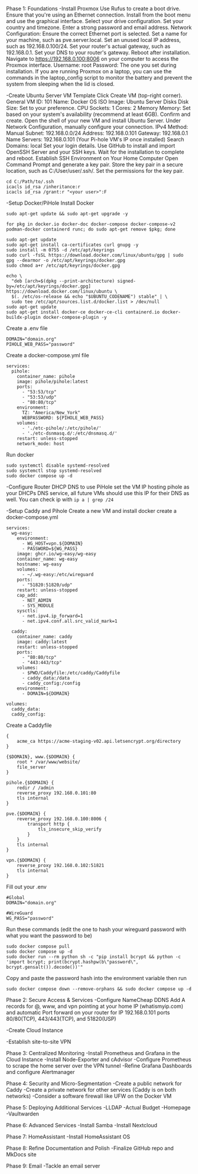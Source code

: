Phase 1: Foundations
-Install Proxmox
Use Rufus to create a boot drive.
Ensure that you're using an Ethernet connection.
Install from the boot menu and use the graphical interface.
Select your drive configuration.
Set your country and timezone.
Enter a strong password and email address.
Network Configuration:
Ensure the correct Ethernet port is selected.
Set a name for your machine, such as pve.server.local.
Set an unused local IP address, such as 192.168.0.100/24.
Set your router's actual gateway, such as 192.168.0.1.
Set your DNS to your router's gateway.
Reboot after installation.
Navigate to https://192.168.0.100:8006 on your computer to access the Proxmox interface.
Username: root
Password: The one you set during installation.
If you are running Proxmox on a laptop, you can use the commands in the laptop_config script to monitor the battery and prevent the system from sleeping when the lid is closed.

-Create Ubuntu Server VM Template
Click Create VM (top-right corner).
General
VM ID: 101
Name: Docker
OS
ISO Image: Ubuntu Server
Disks
Disk Size: Set to your preference.
CPU
Sockets: 1
Cores: 2
Memory
Memory: Set based on your system's availability (recommend at least 6GB).
Confirm and create.
Open the shell of your new VM and install Ubuntu Server.
Under Network Configuration, manually configure your connection.
IPv4 Method: Manual
Subnet: 192.168.0.0/24
Address: 192.168.0.101
Gateway: 192.168.0.1
Name Servers: 192.168.0.101 (Your Pi-hole VM's IP once installed)
Search Domains: local
Set your login details.
Use GitHub to install and import OpenSSH Server and your SSH keys.
Wait for the installation to complete and reboot.
Establish SSH Environment on Your Home Computer
Open Command Prompt and generate a key pair.
Store the key pair in a secure location, such as C:/User/user/.ssh/.
Set the permissions for the key pair.
```
cd C:/Path/to/.ssh
icacls id_rsa /inheritance:r
icacls id_rsa /grant:r "<your user>":F
```

-Setup Docker/PiHole
Install Docker
```
sudo apt-get update && sudo apt-get upgrade -y

for pkg in docker.io docker-doc docker-compose docker-compose-v2 podman-docker containerd runc; do sudo apt-get remove $pkg; done

sudo apt-get update
sudo apt-get install ca-certificates curl gnupg -y
sudo install -m 0755 -d /etc/apt/keyrings
sudo curl -fsSL https://download.docker.com/linux/ubuntu/gpg | sudo gpg --dearmor -o /etc/apt/keyrings/docker.gpg
sudo chmod a+r /etc/apt/keyrings/docker.gpg

echo \
  "deb [arch=$(dpkg --print-architecture) signed-by=/etc/apt/keyrings/docker.gpg] https://download.docker.com/linux/ubuntu \
  $(. /etc/os-release && echo "$UBUNTU_CODENAME") stable" | \
  sudo tee /etc/apt/sources.list.d/docker.list > /dev/null
sudo apt-get update
sudo apt-get install docker-ce docker-ce-cli containerd.io docker-buildx-plugin docker-compose-plugin -y
```
Create a .env file
```
DOMAIN="domain.org"
PIHOLE_WEB_PASS="password"
```
Create a docker-compose.yml file
```
services:
  pihole:
    container_name: pihole
    image: pihole/pihole:latest
    ports:
      - "53:53/tcp"
      - "53:53/udp"
      - "80:80/tcp"
    environment:
      TZ: "America/New_York"
      WEBPASSWORD: ${PIHOLE_WEB_PASS}
    volumes:
      - './etc-pihole/:/etc/pihole/'
      - './etc-dsnmasq.d/:/etc/dnsmasq.d/'
    restart: unless-stopped
    network_mode: host
```
Run docker
```
sudo systemctl disable systemd-resolved
sudo systemctl stop systemd-resolved
sudo docker compose up -d
```

-Configure Router DHCP DNS to use PiHole
set the VM IP hosting pihole as your DHCPs DNS service, all future VMs should use this IP for their DNS as well. You can check ip with `ip a | grep /24`

-Setup Caddy and Pihole
Create a new VM and install docker
create a docker-compose.yml
```
services:
  wg-easy:
    environment:
      - WG_HOST=vpn.${DOMAIN}
      - PASSWORD=${WG_PASS}
    image: ghcr.io/wg-easy/wg-easy
    container_name: wg-easy
    hostname: wg-easy
    volumes:
      - ~/.wg-easy:/etc/wireguard
    ports:
      - "51820:51820/udp"
    restart: unless-stopped
    cap_add:
      - NET_ADMIN
      - SYS_MODULE
    sysctls:
      - net.ipv4.ip_forward=1
      - net.ipv4.conf.all.src_valid_mark=1

  caddy:
    container_name: caddy
    image: caddy:latest
    restart: unless-stopped
    ports:
      - "80:80/tcp"
      - "443:443/tcp"
    volumes:
      - $PWD/Caddyfile:/etc/caddy/Caddyfile
      - caddy_data:/data
      - caddy_config:/config
    environment:
      - DOMAIN=${DOMAIN}

volumes:
  caddy_data:
  caddy_config:
```
Create a Caddyfile
```
{
    acme_ca https://acme-staging-v02.api.letsencrypt.org/directory
}

{$DOMAIN}, www.{$DOMAIN} {
    root * /var/www/website/
    file_server
}

pihole.{$DOMAIN} {
    redir / /admin
    reverse_proxy 192.168.0.101:80
    tls internal
}

pve.{$DOMAIN} {
    reverse_proxy 192.168.0.100:8006 {
        transport http {
            tls_insecure_skip_verify
        }
    }
    tls internal
}

vpn.{$DOMAIN} {
    reverse_proxy 192.168.0.102:51821
    tls internal
}
```
Fill out your .env
```
#Global
DOMAIN="domain.org"

#WireGuard
WG_PASS="password"
```
Run these commands (edit the one to hash your wireguard password with what you want the password to be)
```
sudo docker compose pull
sudo docker compose up -d
sudo docker run --rm python sh -c "pip install bcrypt && python -c 'import bcrypt; print(bcrypt.hashpw(b\"password\", bcrypt.gensalt()).decode())'"
```
Copy and paste the password hash into the environment variable then run
```
sudo docker compose down --remove-orphans && sudo docker compose up -d
```
Phase 2: Secure Access & Services
-Configure NameCheap DDNS
Add A records for @, www, and vpn pointing at your home IP (whatismyip.com) and automatic
Port forward on your router for IP 192.168.0.101 ports 80/80(TCP), 443/443(TCP), and 51820(USP)

-Create Cloud Instance

-Establish site-to-site VPN

Phase 3: Centralized Monitoring
-Install Prometheus and Grafana in the Cloud Instance
-Install Node-Exporter and cAdvisor
-Configure Prometheus to scrape the home server over the VPN tunnel
-Refine Grafana Dashboards and configure Alertmanager

Phase 4: Security and Micro-Segmentation
-Create a public network for Caddy
-Create a private network for other services (Caddy is on both networks)
-Consider a software firewall like UFW on the Docker VM

Phase 5: Deploying Additional Services
-LLDAP
-Actual Budget
-Homepage
-Vaultwarden

Phase 6: Advanced Services
-Install Samba
-Install Nextcloud

Phase 7: HomeAssistant
-Install HomeAssistant OS

Phase 8: Refine Documentation and Polish
-Finalize GitHub repo and MkDocs site

Phase 9: Email
-Tackle an email server

